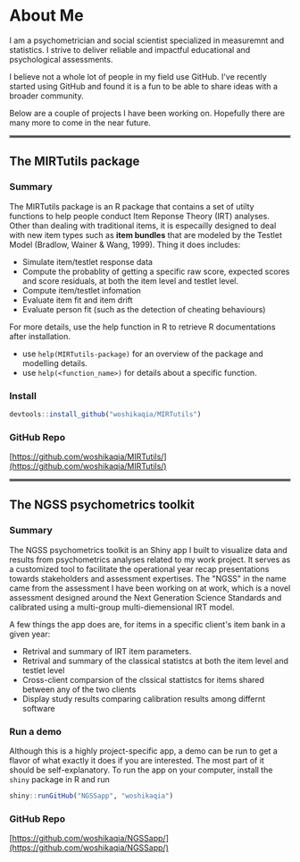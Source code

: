 # About Me

I am a psychometrician and social scientist specialized in measuremnt and statistics. I strive to deliver reliable and impactful educational and psychological assessments. 

I believe not a whole lot of people in my field use GitHub. I've recently started using GitHub and found it is a fun to be able to share ideas with a broader community. 

Below are a couple of projects I have been working on. Hopefully there are many more to come in the near future.

<hr style="border:2px solid gray">

## The MIRTutils package
### Summary
The MIRTutils package is an R package that contains a set of utilty functions to help people conduct Item Reponse Theory (IRT) analyses. Other than dealing with traditional items, it is especailly designed to deal with new item types such as **item bundles** that are modeled by the Testlet Model (Bradlow, Wainer & Wang, 1999). Thing it does includes:
* Simulate item/testlet response data 
* Compute the probablity of getting a specific raw score, expected scores and score residuals, at both the item level and testlet level. 
* Compute item/testlet infomation 
* Evaluate item fit and item drift
* Evaluate person fit (such as the detection of cheating behaviours)

For more details, use the help function in R to retrieve R documentations after installation.
* use `help(MIRTutils-package)` for an overview of the package and modelling details.
* use `help(<function_name>)` for details about a specific function.

### Install
```r
devtools::install_github("woshikaqia/MIRTutils")
```
### GitHub Repo
[https://github.com/woshikaqia/MIRTutils/](https://github.com/woshikaqia/MIRTutils/)

<hr style="border:2px solid gray">

## The NGSS psychometrics toolkit
### Summary
The NGSS psychometrics toolkit is an Shiny app I built to visualize data and results from psychometrics analyses related to my work project. It serves as a customized tool to facilitate the operational year recap presentations towards stakeholders and assessment expertises. The "NGSS" in the name came from the assessment I have been working on at work, which is a novel assessment designed around the Next Generation Science Standards and calibrated using a multi-group multi-diemensional IRT model. 

A few things the app does are, for items in a specific client's item bank in a given year:
* Retrival and summary of IRT item parameters.
* Retrival and summary of the classical statistcs at both the item level and testlet level
* Cross-client comparsion of the clssical stattistcs for items shared between any of the two clients 
* Display study results comparing calibration results among differnt software

### Run a demo
Although this is a highly project-specific app, a demo can be run to get a flavor of what exactly it does if you are interested. The most part of it should be self-explanatory.
To run the app on your computer, install the `shiny` package in R and run
```r
shiny::runGitHub("NGSSapp", "woshikaqia")
```
### GitHub Repo
[https://github.com/woshikaqia/NGSSapp/](https://github.com/woshikaqia/NGSSapp/)
